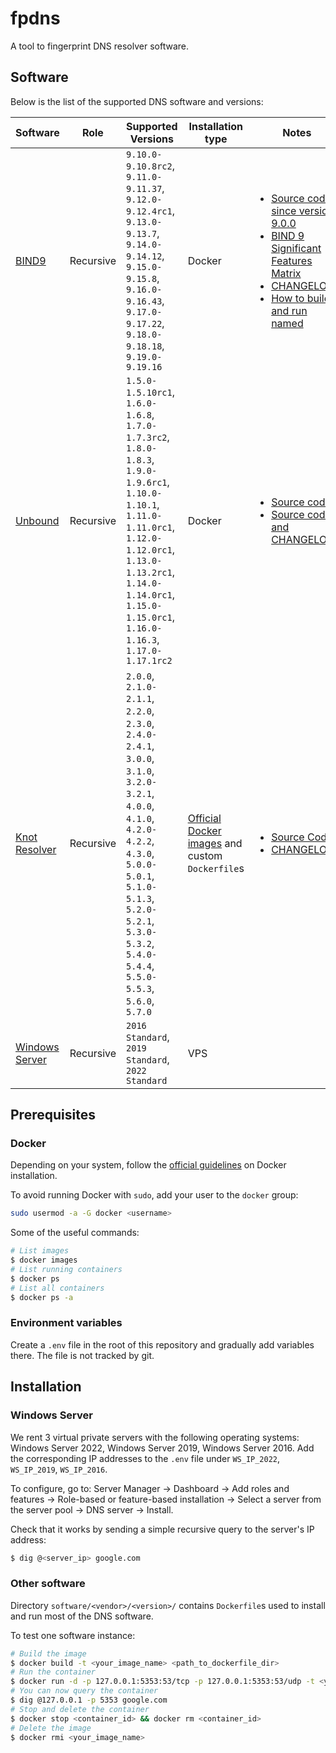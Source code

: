 # fpdns

A tool to fingerprint DNS resolver software.

## Software

Below is the list of the supported DNS software and versions:

| Software | Role | Supported Versions | Installation type | Notes |
|-|-|-|-|-|
| [BIND9](https://www.isc.org/bind/) | Recursive | `9.10.0-9.10.8rc2`, `9.11.0-9.11.37`, `9.12.0-9.12.4rc1`, `9.13.0-9.13.7`, `9.14.0-9.14.12`, `9.15.0-9.15.8`, `9.16.0-9.16.43`, `9.17.0-9.17.22`, `9.18.0-9.18.18`, `9.19.0-9.19.16` | Docker | <ul><li>[Source code since version 9.0.0](https://downloads.isc.org/isc/bind9/)</li><li>[BIND 9 Significant Features Matrix](https://kb.isc.org/docs/aa-01310)</li><li>[CHANGELOG](https://gitlab.isc.org/isc-projects/bind9/-/blob/main/CHANGES)</li><li>[How to build and run named](https://kb.isc.org/docs/aa-00768)</li></ul> |
| [Unbound](https://www.nlnetlabs.nl/projects/unbound/about/) | Recursive | `1.5.0-1.5.10rc1`, `1.6.0-1.6.8`, `1.7.0-1.7.3rc2`, `1.8.0-1.8.3`, `1.9.0-1.9.6rc1`, `1.10.0-1.10.1`, `1.11.0-1.11.0rc1`, `1.12.0-1.12.0rc1`, `1.13.0-1.13.2rc1`, `1.14.0-1.14.0rc1`, `1.15.0-1.15.0rc1`, `1.16.0-1.16.3`, `1.17.0-1.17.1rc2` | Docker | <ul><li>[Source code](https://www.nlnetlabs.nl/downloads/unbound/)</li><li>[Source code and CHANGELOGs](https://www.nlnetlabs.nl/projects/unbound/download/)</li></ul> |
| [Knot Resolver](https://www.knot-resolver.cz) | Recursive | `2.0.0`, `2.1.0-2.1.1`, `2.2.0`, `2.3.0`, `2.4.0-2.4.1`, `3.0.0`, `3.1.0`, `3.2.0-3.2.1`, `4.0.0`, `4.1.0`, `4.2.0-4.2.2`, `4.3.0`, `5.0.0-5.0.1`, `5.1.0-5.1.3`, `5.2.0-5.2.1`, `5.3.0-5.3.2`, `5.4.0-5.4.4`, `5.5.0-5.5.3`, `5.6.0`, `5.7.0` | [Official Docker images](https://hub.docker.com/r/cznic/knot-resolver/tags) and custom `Dockerfile`s | <ul><li>[Source Code](https://secure.nic.cz/files/knot-resolver/?C=N;O=D)</li><li>[CHANGELOG](https://gitlab.nic.cz/knot/knot-resolver/-/blob/6.0/NEWS)</li></ul>
| [Windows Server](https://www.microsoft.com/en-us/windows-server) | Recursive | `2016 Standard`, `2019 Standard`, `2022 Standard` | VPS | | 

## Prerequisites 

### Docker

Depending on your system, follow the [official guidelines](https://docs.docker.com/engine/install/) on Docker installation.

To avoid running Docker with `sudo`, add your user to the `docker` group:

```bash
sudo usermod -a -G docker <username>
```

Some of the useful commands:

```bash
# List images
$ docker images
# List running containers
$ docker ps
# List all containers
$ docker ps -a
```

### Environment variables

Create a `.env` file in the root of this repository and gradually add variables there. The file is not tracked by git.

## Installation

### Windows Server

We rent 3 virtual private servers with the following operating systems: Windows Server 2022, Windows Server 2019, Windows Server 2016. Add the corresponding IP addresses to the `.env` file under `WS_IP_2022`, `WS_IP_2019`, `WS_IP_2016`.

To configure, go to: Server Manager -> Dashboard -> Add roles and features -> Role-based or feature-based installation -> Select a server from the server pool -> DNS server -> Install.

Check that it works by sending a simple recursive query to the server's IP address:

```bash
$ dig @<server_ip> google.com
```

### Other software

Directory `software/<vendor>/<version>/` contains `Dockerfile`s  used to install and run most of the DNS software.

To test one software instance:

```bash
# Build the image
$ docker build -t <your_image_name> <path_to_dockerfile_dir>
# Run the container
$ docker run -d -p 127.0.0.1:5353:53/tcp -p 127.0.0.1:5353:53/udp -t <your_image_name>
# You can now query the container
$ dig @127.0.0.1 -p 5353 google.com
# Stop and delete the container
$ docker stop <container_id> && docker rm <container_id>
# Delete the image
$ docker rmi <your_image_name>
```
